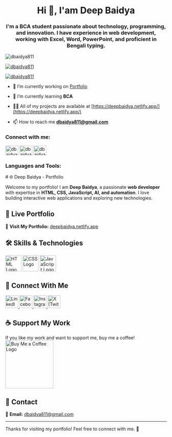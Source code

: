<h1 align="center">Hi 👋, I'am Deep Baidya</h1>
<h3 align="center">I'm a BCA student passionate about technology, programming, and innovation. I have experience in web development, working with Excel, Word, PowerPoint, and proficient in Bengali typing.</h3>

<p align="left"> <img src="https://komarev.com/ghpvc/?username=dbaidya811&label=Profile%20views&color=0e75b6&style=flat" alt="dbaidya811" /> </p>

<p align="left"> <a href="https://github.com/ryo-ma/github-profile-trophy"><img src="https://github-profile-trophy.vercel.app/?username=dbaidya811" alt="dbaidya811" /></a> </p>

<p align="left"> <a href="https://twitter.com/dbaidya811" target="blank"><img src="https://img.shields.io/twitter/follow/dbaidya811?logo=twitter&style=for-the-badge" alt="dbaidya811" /></a> </p>

- 🔭 I’m currently working on [Portfolio](https://deepbaidya.netlify.app/)

- 🌱 I’m currently learning **BCA**

- 👨‍💻 All of my projects are available at [https://deepbaidya.netlify.app/](https://deepbaidya.netlify.app/)

- 📫 How to reach me **dbaidya811@gmail.com**

<h3 align="left">Connect with me:</h3>
<p align="left">
<a href="https://twitter.com/dbaidya811" target="blank"><img align="center" src="https://raw.githubusercontent.com/rahuldkjain/github-profile-readme-generator/master/src/images/icons/Social/twitter.svg" alt="dbaidya811" height="30" width="40" /></a>
<a href="https://fb.com/dbaidya811" target="blank"><img align="center" src="https://raw.githubusercontent.com/rahuldkjain/github-profile-readme-generator/master/src/images/icons/Social/facebook.svg" alt="dbaidya811" height="30" width="40" /></a>
<a href="https://instagram.com/dbaidya811" target="blank"><img align="center" src="https://raw.githubusercontent.com/rahuldkjain/github-profile-readme-generator/master/src/images/icons/Social/instagram.svg" alt="dbaidya811" height="30" width="40" /></a>
</p>

<h3 align="left">Languages and Tools:</h3>
# 🌐 Deep Baidya - Portfolio  

Welcome to my portfolio! I am **Deep Baidya**, a passionate **web developer** with expertise in **HTML, CSS, JavaScript, AI, and automation**. I love building interactive web applications and exploring new technologies.  

## 🚀 Live Portfolio  
🔗 **Visit My Portfolio:** [deepbaidya.netlify.app](https://deepbaidya.netlify.app/)  

## 🛠️ Skills & Technologies  
<p align="left">
  <img src="https://cdn.jsdelivr.net/gh/devicons/devicon/icons/html5/html5-original.svg" width="50" alt="HTML Logo" />
  <img src="https://cdn.jsdelivr.net/gh/devicons/devicon/icons/css3/css3-original.svg" width="50" alt="CSS Logo" />
  <img src="https://cdn.jsdelivr.net/gh/devicons/devicon/icons/javascript/javascript-original.svg" width="50" alt="JavaScript Logo" />
</p>

## 📲 Connect With Me  
<p align="left">
  <a href="https://www.linkedin.com/in/deep-baidya-0376b1315?utm_source=share&utm_campaign=share_via&utm_content=profile&utm_medium=android_app" target="_blank">
    <img src="https://cdn.jsdelivr.net/gh/devicons/devicon/icons/linkedin/linkedin-original.svg" width="40" alt="LinkedIn Logo" />
  </a>
  <a href="https://www.facebook.com/share/19YdZNBqre/" target="_blank">
    <img src="https://upload.wikimedia.org/wikipedia/commons/5/51/Facebook_f_logo_%282019%29.svg" width="40" alt="Facebook Logo" />
  </a>
  <a href="https://www.instagram.com/dbaidya811?igsh=eDQxdHpoaW1ydmlk" target="_blank">
    <img src="https://upload.wikimedia.org/wikipedia/commons/a/a5/Instagram_icon.png" width="40" alt="Instagram Logo" />
  </a>
  <a href="https://x.com/dbaidya811?s=09" target="_blank">
    <img src="https://upload.wikimedia.org/wikipedia/commons/6/60/X_logo_2023_original.svg" width="40" alt="X (Twitter) Logo" />
  </a>
</p>

## ☕ Support My Work  
If you like my work and want to support me, buy me a coffee!  
<a href="https://buymeacoffee.com/dbaidya811e" target="_blank">
  <img src="https://upload.wikimedia.org/wikipedia/commons/d/d7/Buy_Me_A_Coffee_Logo.png" width="150" alt="Buy Me a Coffee Logo" />
</a>

## 📧 Contact  
📩 **Email:** [dbaidya811@gmail.com](mailto:dbaidya811@gmail.com)  

---

Thanks for visiting my portfolio! Feel free to connect with me. 🚀
